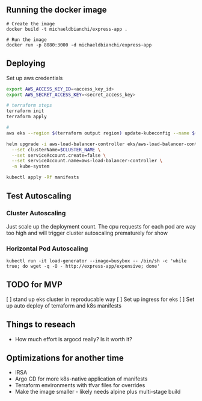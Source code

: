 ## Running the docker image

```
# Create the image
docker build -t michaeldbianchi/express-app .

# Run the image
docker run -p 8080:3000 -d michaeldbianchi/express-app
```

## Deploying

Set up aws credentials

```sh
export AWS_ACCESS_KEY_ID=<access_key_id>
export AWS_SECRET_ACCESS_KEY=<secret_access_key>

# terraform steps
terraform init
terraform apply

#
aws eks --region $(terraform output region) update-kubeconfig --name $(terraform output cluster_id)

helm upgrade -i aws-load-balancer-controller eks/aws-load-balancer-controller \
  --set clusterName=$CLUSTER_NAME \
  --set serviceAccount.create=false \
  --set serviceAccount.name=aws-load-balancer-controller \
  -n kube-system

kubectl apply -Rf manifests

```

## Test Autoscaling
### Cluster Autoscaling
Just scale up the deployment count. The cpu requests for each pod are way too high and will trigger cluster autoscaling prematurely for show

### Horizontal Pod Autoscaling
```
kubectl run -it load-generator --image=busybox -- /bin/sh -c 'while true; do wget -q -O - http://express-app/expensive; done'
```


## TODO for MVP
[ ] stand up eks cluster in reproducable way
[ ] Set up ingress for eks
[ ] Set up auto deploy of terraform and k8s manifests

## Things to reseach
- How much effort is argocd really? Is it worth it?

## Optimizations for another time
- IRSA
- Argo CD for more k8s-native application of manifests
- Terraform environments with tfvar files for overrides
- Make the image smaller - likely needs alpine plus multi-stage build